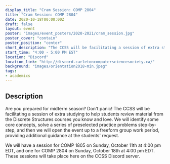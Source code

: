 ```yaml
---
display_title: "Cram Session: COMP 2804"
title: "Cram Session: COMP 2804"
date: 2020-10-18T00:00:00Z
draft: false
layout: event
poster: "images/event_posters/2020-2021/cram_session.jpg"
poster_cover: "contain"
poster_position: "center"
short_description: "The CCSS will be facilitating a session of extra studying to help students review material from the Discrete Structures courses you know and love.⁣"
start_time: "4:00 - 5:00 PM EST"
location: "Discord"
location_link: "http://discord.carletoncomputersciencesociety.ca/"
background: "images/orientation2018-min.jpeg"
tags:
- academics
---
```


## Description

Are you prepared for midterm season? Don't panic! The CCSS will be facilitating a session of extra studying to help students review material from the Discrete Structures courses you know and love. We will identify some core concepts, solve a series of preselected practice problems step-by-step, and then we will open the event up to a freeform group work period, providing additional guidance at the students' request.

We will have a session for COMP 1805 on Sunday, October 11th at 4:00 pm EDT, and one for COMP 2804 on Sunday, October 18th at 4:00 pm EDT. These sessions will take place here on the CCSS Discord server.